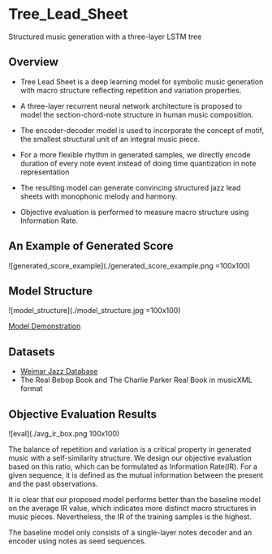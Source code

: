 # Tree_Lead_Sheet
Structured music generation with a three-layer LSTM tree

## Overview
* Tree Lead Sheet is a deep learning model for symbolic music generation with macro structure reflecting repetition and variation properties. 

* A three-layer recurrent neural network architecture is proposed to model the section-chord-note structure in human music composition. 

* The encoder-decoder model is used to incorporate the concept of motif, the smallest structural unit of an integral music piece. 

* For a more flexible rhythm in generated samples, we directly encode duration of every note event instead of doing time quantization in note representation

* The resulting model can generate convincing structured jazz lead sheets with monophonic melody and harmony.

* Objective evaluation is performed to measure macro structure using Information Rate.

## An Example of Generated Score

![generated_score_example](./generated_score_example.png =100x100)

## Model Structure

![model_structure](./model_structure.jpg =100x100)

[Model Demonstration](./Demo_Demonstration_Jazz_Generation.pdf)

## Datasets
* [Weimar Jazz Database](https://jazzomat.hfm-weimar.de/dbformat/dboverview.html)
* The Real Bebop Book and The Charlie Parker Real Book in musicXML format 

## Objective Evaluation Results

![eval](./avg_ir_box.png 100x100)

The balance of repetition and variation is a critical property in generated music with a self-similarity structure. We design our objective evaluation based on this ratio, which can be formulated as Information Rate(IR). For a given sequence, it is defined as the mutual information between the present and the past observations.

It is clear that our proposed model performs better than the baseline model on the average IR value, which indicates more distinct macro structures in music pieces. Nevertheless, the IR of the training samples is the highest.

The baseline model only consists of a single-layer notes decoder and an encoder using notes as seed sequences.

